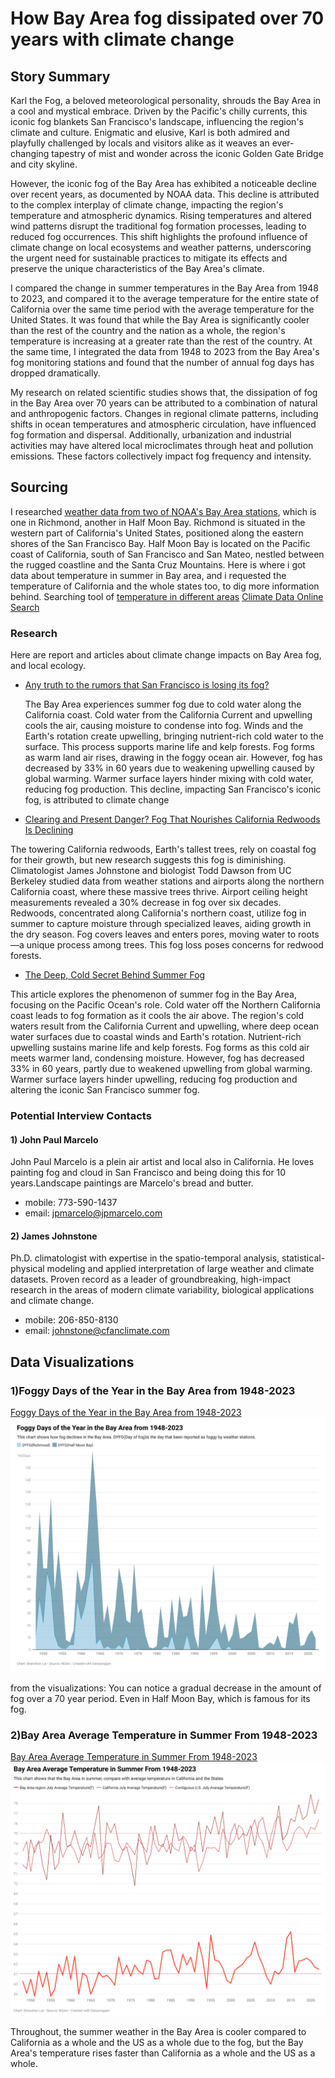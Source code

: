 # How Bay Area fog dissipated over 70 years with climate change
## Story Summary 
Karl the Fog, a beloved meteorological personality, shrouds the Bay Area in a cool and mystical embrace. Driven by the Pacific's chilly currents, this iconic fog blankets San Francisco's landscape, influencing the region's climate and culture. Enigmatic and elusive, Karl is both admired and playfully challenged by locals and visitors alike as it weaves an ever-changing tapestry of mist and wonder across the iconic Golden Gate Bridge and city skyline.

However, the iconic fog of the Bay Area has exhibited a noticeable decline over recent years, as documented by NOAA data. This decline is attributed to the complex interplay of climate change, impacting the region's temperature and atmospheric dynamics. Rising temperatures and altered wind patterns disrupt the traditional fog formation processes, leading to reduced fog occurrences. This shift highlights the profound influence of climate change on local ecosystems and weather patterns, underscoring the urgent need for sustainable practices to mitigate its effects and preserve the unique characteristics of the Bay Area's climate.

I compared the change in summer temperatures in the Bay Area from 1948 to 2023, and compared it to the average temperature for the entire state of California over the same time period with the average temperature for the United States. It was found that while the Bay Area is significantly cooler than the rest of the country and the nation as a whole, the region's temperature is increasing at a greater rate than the rest of the country. At the same time, I integrated the data from 1948 to 2023 from the Bay Area's fog monitoring stations and found that the number of annual fog days has dropped dramatically.

My research on related scientific studies shows that, the dissipation of fog in the Bay Area over 70 years can be attributed to a combination of natural and anthropogenic factors. Changes in regional climate patterns, including shifts in ocean temperatures and atmospheric circulation, have influenced fog formation and dispersal. Additionally, urbanization and industrial activities may have altered local microclimates through heat and pollution emissions. These factors collectively impact fog frequency and intensity. 

## Sourcing
I researched [weather data from two of NOAA's Bay Area stations](https://www.ncei.noaa.gov/access/monitoring/monthly-report/), which is one in Richmond, another in Half Moon Bay. Richmond is situated in the western part of California's United States, positioned along the eastern shores of the San Francisco Bay. Half Moon Bay is located on the Pacific coast of California, south of San Francisco and San Mateo, nestled between the rugged coastline and the Santa Cruz Mountains.
Here is where i got data about temperature in summer in Bay area, and i requested the temperature of California and the whole states too, to dig more information behind. 
Searching tool of [temperature in different areas](https://www.ncei.noaa.gov/access/search/dataset-search?text=)
[Climate Data Online Search](https://www.ncei.noaa.gov/cdo-web/search?datasetid=NORMAL_MLY)

### Research
Here are report and articles about climate change impacts on Bay Area fog, and local ecology.
  * [Any truth to the rumors that San Francisco is losing its fog?](https://www.sfgate.com/local/article/karl-the-fog-17752046.php)

    The Bay Area experiences summer fog due to cold water along the California coast. Cold water from the California Current and upwelling cools the air, causing moisture to condense into fog. Winds and the Earth's rotation create upwelling, bringing nutrient-rich cold water to the surface. This process supports marine life and kelp forests. Fog forms as warm land air rises, drawing in the foggy ocean air. However, fog has decreased by 33% in 60 years due to weakening upwelling caused by global warming. Warmer surface layers hinder mixing with cold water, reducing fog production. This decline, impacting San Francisco's iconic fog, is attributed to climate change
  * [Clearing and Present Danger? Fog That Nourishes California Redwoods Is Declining](https://www.scientificamerican.com/article/fog-that-nourishes-california-redwoods-declining/)
  
  The towering California redwoods, Earth's tallest trees, rely on coastal fog for their growth, but new research suggests this fog is diminishing. Climatologist James Johnstone and biologist Todd Dawson from UC Berkeley studied data from weather stations and airports along the northern California coast, where these massive trees thrive. Airport ceiling height measurements revealed a 30% decrease in fog over six decades. Redwoods, concentrated along California's northern coast, utilize fog in summer to capture moisture through specialized leaves, aiding growth in the dry season. Fog covers leaves and enters pores, moving water to roots—a unique process among trees. This fog loss poses concerns for redwood forests.
  * [The Deep, Cold Secret Behind Summer Fog](https://www.kqed.org/quest/22340/the-deep-cold-secret-behind-summer-fog)

This article explores the phenomenon of summer fog in the Bay Area, focusing on the Pacific Ocean's role. Cold water off the Northern California coast leads to fog formation as it cools the air above. The region's cold waters result from the California Current and upwelling, where deep ocean water surfaces due to coastal winds and Earth's rotation. Nutrient-rich upwelling sustains marine life and kelp forests. Fog forms as this cold air meets warmer land, condensing moisture. However, fog has decreased 33% in 60 years, partly due to weakened upwelling from global warming. Warmer surface layers hinder upwelling, reducing fog production and altering the iconic San Francisco summer fog.

### Potential Interview Contacts
#### 1) John Paul Marcelo
 
 John Paul Marcelo is a plein air artist and local also in California. He loves painting fog and cloud in San Francisco and being doing this for 10 years.Landscape paintings are Marcelo's bread and butter.
  * mobile:‭ 773-590-1437
  * email: jpmarcelo@jpmarcelo.com

#### 2) James Johnstone
Ph.D. climatologist with expertise in the spatio-temporal analysis, statistical-physical modeling and applied interpretation of large weather and climate datasets. Proven record as a leader of groundbreaking, high-impact research in the areas of modern climate variability, biological applications and climate change.
* mobile: 206-850-8130
* email: johnstone@cfanclimate.com

## Data Visualizations

### 1)Foggy Days of the Year in the Bay Area from 1948-2023 
[Foggy Days of the Year in the Bay Area from 1948-2023](https://datawrapper.dwcdn.net/JOiEz/2/)
![choropleth](https://github.com/shanshanlai16/Final_Project_Shanshan/blob/main/JOiEz-foggy-days-of-the-year-in-the-bay-area-from-1948-2023.png?raw=true)<br>

from the visualizations: You can notice a gradual decrease in the amount of fog over a 70 year period. Even in Half Moon Bay, which is famous for its fog.

### 2)Bay Area Average Temperature in Summer From 1948-2023
[Bay Area Average Temperature in Summer From 1948-2023](https://datawrapper.dwcdn.net/Gtw97/2/)
![choropleth](https://github.com/shanshanlai16/Final_Project_Shanshan/blob/main/Gtw97-bay-area-average-temperature-in-summer-from-1948-2023.png?raw=true)<br>

Throughout, the summer weather in the Bay Area is cooler compared to California as a whole and the US as a whole due to the fog, but the Bay Area's temperature rises faster than California as a whole and the US as a whole.




